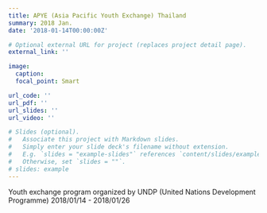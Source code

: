 ```yaml
---
title: APYE (Asia Pacific Youth Exchange) Thailand 
summary: 2018 Jan.
date: '2018-01-14T00:00:00Z'

# Optional external URL for project (replaces project detail page).
external_link: ''

image:
  caption:   
  focal_point: Smart

url_code: ''
url_pdf: ''
url_slides: ''
url_video: ''

# Slides (optional).
#   Associate this project with Markdown slides.
#   Simply enter your slide deck's filename without extension.
#   E.g. `slides = "example-slides"` references `content/slides/example-slides.md`.
#   Otherwise, set `slides = ""`.
# slides: example
---
```


Youth exchange program organized by UNDP (United Nations Development Programme)
2018/01/14 - 2018/01/26